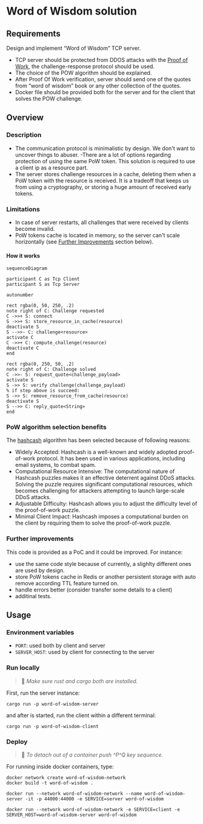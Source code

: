 # Word of Wisdom solution

## Requirements

Design and implement “Word of Wisdom” TCP server.

- TCP server should be protected from DDOS attacks with the [Proof of Work](https://en.wikipedia.org/wiki/Proof_of_work), the challenge-response protocol should be used.
- The choice of the POW algorithm should be explained.
- After Proof Of Work verification, server should send one of the quotes from “word of wisdom” book or any other collection of the quotes.
- Docker file should be provided both for the server and for the client that solves the POW challenge.

## Overview

### Description

- The communication protocol is minimalistic by design. We don't want to uncover things to abuser.
-There are a lot of options regarding protection of using the same PoW token. This solution is required to use a client ip as a resource part.
- The server stores challenge resources in a cache, deleting them when a PoW token with the resource is received. It is a tradeoff that keeps us from using a cryptography, or storing a huge amount of received early tokens.

### Limitations

- In case of server restarts, all challenges that were received by clients become invalid.
- PoW tokens cache is located in memory, so the server can't scale horizontally (see [Further Improvements](#further-improvements) section below).

#### How it works

```mermaid
sequenceDiagram

participant C as Tcp Client
participant S as Tcp Server

autonumber

rect rgba(0, 50, 250, .2)
note right of C: Challenge requested
C ->>+ S: connect
S ->>+ S: store_resource_in_cache(resource)
deactivate S
S -->>- C: challenge<resource>
activate C
C ->>+ C: compute_challenge(resource)
deactivate C
end

rect rgba(0, 250, 50, .2)
note right of C: Challenge solved
C ->>- S: request_quote<challenge_payload>
activate S
S ->> S: verify challenge(challenge_payload)
% if step above is succeed:
S ->> S: remove_resource_from_cache(resource)
deactivate S
S -->> C: reply_quote<String>
end
```

### PoW algorithm selection benefits

The [hashcash](http://www.hashcash.org/) algorithm has been selected because of following reasons:

- Widely Accepted: Hashcash is a well-known and widely adopted proof-of-work protocol. It has been used in various applications, including email systems, to combat spam.
- Computational Resource Intensive: The computational nature of Hashcash puzzles makes it an effective deterrent against DDoS attacks. Solving the puzzle requires significant computational resources, which becomes challenging for attackers attempting to launch large-scale DDoS attacks.
- Adjustable Difficulty: Hashcash allows you to adjust the difficulty level of the proof-of-work puzzle.
- Minimal Client Impact: Hashcash imposes a computational burden on the client by requiring them to solve the proof-of-work puzzle.

### Further improvements

This code is provided as a PoC and it could be improved. For instance:

- use the same code style because of currently, a slighlty different ones are used by design.
- store PoW tokens cache in Redis or another persistent storage with auto remove according TTL feature turned on.
- handle errors better (consider transfer some details to a client)
- additinal tests.

## Usage

### Environment variables

- `PORT`: used both by client and server
- `SERVER_HOST`: used by client for connecting to the server

### Run locally

> 📝 _Make sure rust and cargo both are installed._

First, run the server instance:

```console
cargo run -p word-of-wisdom-server
```

and after is started, run the client within a different terminal:

```console
cargo run -p word-of-wisdom-client
```

### Deploy

> 📝 _To detach out of a container push ^P^Q key sequence._

For running inside docker containers, type:

```console
docker network create word-of-wisdom-network
docker build -t word-of-wisdom .

docker run --network word-of-wisdom-network --name word-of-wisdom-server -it -p 44000:44000 -e SERVICE=server word-of-wisdom

docker run --network word-of-wisdom-network -e SERVICE=client -e SERVER_HOST=word-of-wisdom-server word-of-wisdom
```

